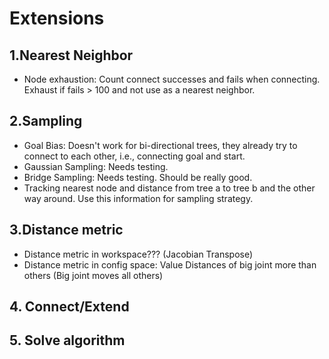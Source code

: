 # Extensions

## 1.Nearest Neighbor
- Node exhaustion: Count connect successes and fails when connecting. Exhaust if fails > 100 and not use as a nearest neighbor.

## 2.Sampling
- Goal Bias: Doesn't work for bi-directional trees, they already try to connect to each other, i.e., connecting goal and start. 
- Gaussian Sampling: Needs testing.
- Bridge Sampling: Needs testing. Should be really good. 
- Tracking nearest node and distance from tree a to tree b and the other way around. Use this information for sampling strategy.

## 3.Distance metric
- Distance metric in workspace??? (Jacobian Transpose)
- Distance metric in config space: Value Distances of big joint more than others (Big joint moves all others)

## 4. Connect/Extend

## 5. Solve algorithm